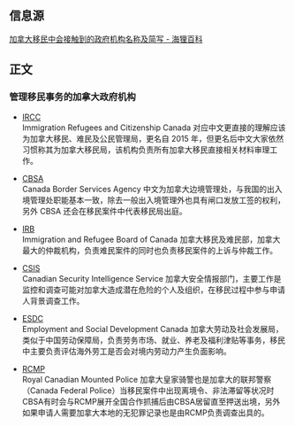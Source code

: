 
## 信息源

[加拿大移民中会接触到的政府机构名称及简写 - 海狸百科](https://www.hailibk.com/knowledge/department-abbreviation/)

## 正文

### 管理移民事务的加拿大政府机构

-   [IRCC](https://hailibk.com/knowledge-base/immigration-refugees-an-citizenship-canadaircc/)  
    Immigration Refugees and Citizenship Canada 对应中文更直接的理解应该为加拿大移民、难民及公民管理局，更名自 2015 年，但更名后中文大家依然习惯称其为加拿大移民局，该机构负责所有加拿大移民直接相关材料审理工作。

-   [CBSA](https://hailibk.com/knowledge-base/cbsa-canada-border-services-agency/)  
    Canada Border Services Agency 中文为加拿大边境管理处，与我国的出入境管理处职能基本一致，除去一般出入境管理外也具有闸口发放工签的权利，另外 CBSA 还会在移民案件中代表移民局出庭。

-   [IRB](https://hailibk.com/knowledge-base/irb/)  
    Immigration and Refugee Board of Canada 加拿大移民及难民部，加拿大最大的仲裁机构，负责难民案件的同时也负责移民案件的上诉与仲裁工作。  
    
-   [CSIS](https://hailibk.com/knowledge-base/canadian-security-intelligence-service/)  
    Canadian Security Intelligence Service 加拿大安全情报部门，主要工作是监控和调查可能对加拿大造成潜在危险的个人及组织，在移民过程中参与申请人背景调查工作。  
    
-   [ESDC](https://hailibk.com/knowledge-base/esdc/)  
    Employment and Social Development Canada 加拿大劳动及社会发展局，类似于中国劳动保障局，负责劳务市场、就业、养老及福利津贴等事务，移民中主要负责评估海外劳工是否会对境内劳动力产生负面影响。  
    
-   [RCMP](https://www.rcmp-grc.gc.ca/en)  
    Royal Canadian Mounted Police 加拿大皇家骑警也是加拿大的联邦警察（Canada Federal Police）当移民案件中出现离境令、非法滞留等状况时CBSA有时会与RCMP展开全国合作抓捕后由CBSA居留直至押送出境，另外如果申请人需要加拿大本地的无犯罪记录也是由RCMP负责调查出具的。